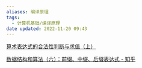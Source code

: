 ```yaml
---
aliases: 编译原理
tags:
  - 计算机基础/编译原理
date updated: 2022-11-20 09:43
---
```


[算术表达式的合法性判断与求值（上）](http://songlee24.github.io/2014/10/05/arithmetic-expression-01/)

[数据结构和算法（六）：前缀、中缀、后缀表达式 - 知乎](https://zhuanlan.zhihu.com/p/37467928)